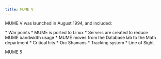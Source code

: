 ```yaml
---
title: MUME V
---
```


MUME V was launched in August 1994, and included:

\* War points \* MUME is ported to Linux \* Servers are created to
reduce MUME bandwidth usage \* MUME moves from the Database lab to the
Math department \* Critical hits \* Orc Shamans \* Tracking system \*
Line of Sight

[MUME 5](Category:MUME_Versions "wikilink")